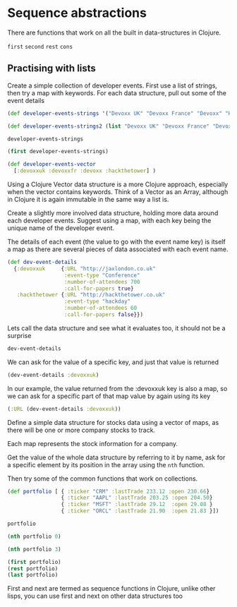 # Sequence abstractions

There are functions that work on all the built in data-structures in Clojure.

`first`
`second`
`rest`
`cons`

## Practising with lists

Create a simple collection of developer events.  First use a list of strings, then try a map with keywords.  For each data structure, pull out some of the event details

```clojure
(def developer-events-strings '("Devoxx UK" "Devoxx France" "Devoxx" "Hack the Tower"))

(def developer-events-strings2 (list "Devoxx UK" "Devoxx France" "Devoxx" "Hack the Tower"))

developer-events-strings

(first developer-events-strings)

(def developer-events-vector
  [:devoxxuk :devoxxfr :devoxx :hackthetower] )
```

Using a Clojure Vector data structure is a more Clojure approach, especially when the vector contains keywords.  Think of a Vector as an Array, although in Clojure it is again immutable in the same way a list is.

Create a slightly more involved data structure, holding more data around each developer events.  Suggest using a map, with each key being the unique name of the developer event.

The details of each event (the value to go with the event name key) is itself a map as there are several pieces of data associated with each event name.

```clojure
(def dev-event-details
  {:devoxxuk     {:URL "http://jaxlondon.co.uk"
                  :event-type "Conference"
                  :number-of-attendees 700
                  :call-for-papers true}
   :hackthetower {:URL "http://hackthetower.co.uk"
                  :event-type "hackday"
                  :number-of-attendees 60
                  :call-for-papers false}})
```

Lets call the data structure and see what it evaluates too, it should not be a surprise

```clojure
dev-event-details
```

We can ask for the value of a specific key, and just that value is returned

```clojure
(dev-event-details :devoxxuk)
```

In our example, the value returned from the :devoxxuk key is also a map, so we can ask for a specific part of that map value by again using its key

```clojure
(:URL (dev-event-details :devoxxuk))
```

Define a simple data structure for stocks data using a vector of maps, as there will be one or more company stocks to track.

Each map represents the stock information for a company.

Get the value of the whole data structure by referring to it by name, ask for a specific element by its position in the array using the `nth` function.

Then try some of the common functions that work on collections.

```clojure
(def portfolio [ { :ticker "CRM" :lastTrade 233.12 :open 230.66}
                 { :ticker "AAPL" :lastTrade 203.25 :open 204.50}
                 { :ticker "MSFT" :lastTrade 29.12  :open 29.08 }
                 { :ticker "ORCL" :lastTrade 21.90  :open 21.83 }])

portfolio

(nth portfolio 0)

(nth portfolio 3)

(first portfolio)
(rest portfolio)
(last portfolio)
```

First and next are termed as sequence functions in Clojure, unlike other lisps, you can use first and next on other data structures too
